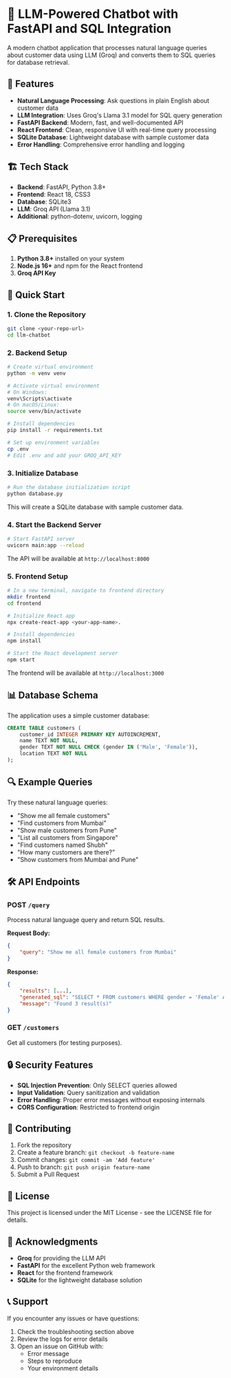 # 🤖 LLM-Powered Chatbot with FastAPI and SQL Integration

A modern chatbot application that processes natural language queries about customer data using LLM (Groq) and converts them to SQL queries for database retrieval.

## 🌟 Features

- **Natural Language Processing**: Ask questions in plain English about customer data
- **LLM Integration**: Uses Groq's Llama 3.1 model for SQL query generation
- **FastAPI Backend**: Modern, fast, and well-documented API
- **React Frontend**: Clean, responsive UI with real-time query processing
- **SQLite Database**: Lightweight database with sample customer data
- **Error Handling**: Comprehensive error handling and logging

## 🏗️ Tech Stack

- **Backend**: FastAPI, Python 3.8+
- **Frontend**: React 18, CSS3
- **Database**: SQLite3
- **LLM**: Groq API (Llama 3.1)
- **Additional**: python-dotenv, uvicorn, logging

## 📋 Prerequisites

1. **Python 3.8+** installed on your system
2. **Node.js 16+** and npm for the React frontend
3. **Groq API Key**

## 🚀 Quick Start

### 1. Clone the Repository

```bash
git clone <your-repo-url>
cd llm-chatbot
```

### 2. Backend Setup

```bash
# Create virtual environment
python -m venv venv

# Activate virtual environment
# On Windows:
venv\Scripts\activate
# On macOS/Linux:
source venv/bin/activate

# Install dependencies
pip install -r requirements.txt

# Set up environment variables
cp .env
# Edit .env and add your GROQ_API_KEY
```

### 3. Initialize Database

```bash
# Run the database initialization script
python database.py
```

This will create a SQLite database with sample customer data.

### 4. Start the Backend Server

```bash
# Start FastAPI server
uvicorn main:app --reload
```

The API will be available at `http://localhost:8000`

### 5. Frontend Setup

```bash
# In a new terminal, navigate to frontend directory
mkdir frontend
cd frontend

# Initialize React app
npx create-react-app <your-app-name>.

# Install dependencies
npm install

# Start the React development server
npm start
```

The frontend will be available at `http://localhost:3000`

## 📊 Database Schema

The application uses a simple customer database:

```sql
CREATE TABLE customers (
    customer_id INTEGER PRIMARY KEY AUTOINCREMENT,
    name TEXT NOT NULL,
    gender TEXT NOT NULL CHECK (gender IN ('Male', 'Female')),
    location TEXT NOT NULL
);
```

## 🔍 Example Queries

Try these natural language queries:

- "Show me all female customers"
- "Find customers from Mumbai"
- "Show male customers from Pune"
- "List all customers from Singapore"
- "Find customers named Shubh"
- "How many customers are there?"
- "Show customers from Mumbai and Pune"

## 🛠️ API Endpoints

### POST `/query`
Process natural language query and return SQL results.

**Request Body:**
```json
{
    "query": "Show me all female customers from Mumbai"
}
```

**Response:**
```json
{
    "results": [...],
    "generated_sql": "SELECT * FROM customers WHERE gender = 'Female' AND location = 'Mumbai'",
    "message": "Found 3 result(s)"
}
```

### GET `/customers`
Get all customers (for testing purposes).

## 🔒 Security Features

- **SQL Injection Prevention**: Only SELECT queries allowed
- **Input Validation**: Query sanitization and validation
- **Error Handling**: Proper error messages without exposing internals
- **CORS Configuration**: Restricted to frontend origin

## 🤝 Contributing

1. Fork the repository
2. Create a feature branch: `git checkout -b feature-name`
3. Commit changes: `git commit -am 'Add feature'`
4. Push to branch: `git push origin feature-name`
5. Submit a Pull Request

## 📝 License

This project is licensed under the MIT License - see the LICENSE file for details.

## 🙏 Acknowledgments

- **Groq** for providing the LLM API
- **FastAPI** for the excellent Python web framework  
- **React** for the frontend framework
- **SQLite** for the lightweight database solution

## 📞 Support

If you encounter any issues or have questions:

1. Check the troubleshooting section above
2. Review the logs for error details
3. Open an issue on GitHub with:
   - Error message
   - Steps to reproduce
   - Your environment details
